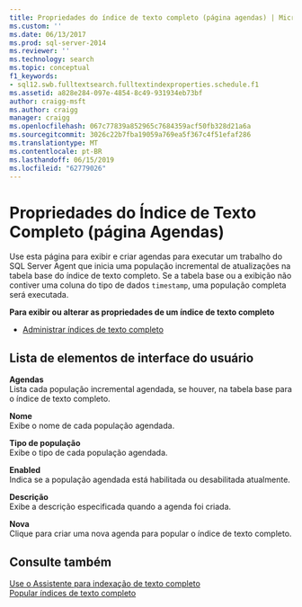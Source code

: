 ```yaml
---
title: Propriedades do índice de texto completo (página agendas) | Microsoft Docs
ms.custom: ''
ms.date: 06/13/2017
ms.prod: sql-server-2014
ms.reviewer: ''
ms.technology: search
ms.topic: conceptual
f1_keywords:
- sql12.swb.fulltextsearch.fulltextindexproperties.schedule.f1
ms.assetid: a828e284-097e-4854-8c49-931934eb73bf
author: craigg-msft
ms.author: craigg
manager: craigg
ms.openlocfilehash: 067c77839a852965c7684359acf50fb328d21a6a
ms.sourcegitcommit: 3026c22b7fba19059a769ea5f367c4f51efaf286
ms.translationtype: MT
ms.contentlocale: pt-BR
ms.lasthandoff: 06/15/2019
ms.locfileid: "62779026"
---
```

# <a name="full-text-index-properties-schedules-page"></a>Propriedades do Índice de Texto Completo (página Agendas)
  Use esta página para exibir e criar agendas para executar um trabalho do SQL Server Agent que inicia uma população incremental de atualizações na tabela base do índice de texto completo. Se a tabela base ou a exibição não contiver uma coluna do tipo de dados `timestamp`, uma população completa será executada.  
  
 **Para exibir ou alterar as propriedades de um índice de texto completo**  
  
-   [Administrar índices de texto completo](../relational-databases/indexes/indexes.md)  
  
## <a name="uielement-list"></a>Lista de elementos de interface do usuário  
 **Agendas**  
 Lista cada população incremental agendada, se houver, na tabela base para o índice de texto completo.  
  
 **Nome**  
 Exibe o nome de cada população agendada.  
  
 **Tipo de população**  
 Exibe o tipo de cada população agendada.  
  
 **Enabled**  
 Indica se a população agendada está habilitada ou desabilitada atualmente.  
  
 **Descrição**  
 Exibe a descrição especificada quando a agenda foi criada.  
  
 **Nova**  
 Clique para criar uma nova agenda para popular o índice de texto completo.  
  
## <a name="see-also"></a>Consulte também  
 [Use o Assistente para indexação de texto completo](../relational-databases/search/use-the-full-text-indexing-wizard.md)   
 [Popular índices de texto completo](../relational-databases/search/populate-full-text-indexes.md)  
  
  

